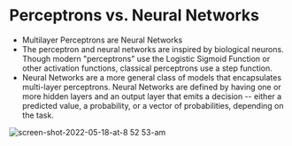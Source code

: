 # Perceptrons vs. Neural Networks
- Multilayer Perceptrons are Neural Networks
- The perceptron and neural networks are inspired by biological neurons. Though modern "perceptrons" use the Logistic Sigmoid Function or other activation functions, classical perceptrons use a step function.
- Neural Networks are a more general class of models that encapsulates multi-layer perceptrons. Neural Networks are defined by having one or more hidden layers and an output layer that emits a decision -- either a predicted value, a probability, or a vector of probabilities, depending on the task.

 ![screen-shot-2022-05-18-at-8 52 53-am](https://github.com/Ragdha-Elgaidi/Machine-Learning-Fundamentals/assets/76912120/f0e04d46-dd06-426b-a499-0a52ba588961)

